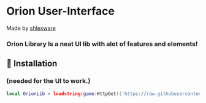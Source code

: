 # Orion User-Interface
Made by [shlexware](https://github.com/shlexware)

### Orion Library Is a neat UI lib with alot of features and elements!

## 🔌 Installation
### (needed for the UI to work.)
```lua
local OrionLib = loadstring(game:HttpGet(('https://raw.githubusercontent.com/shlexware/Orion/main/source')))()
```
